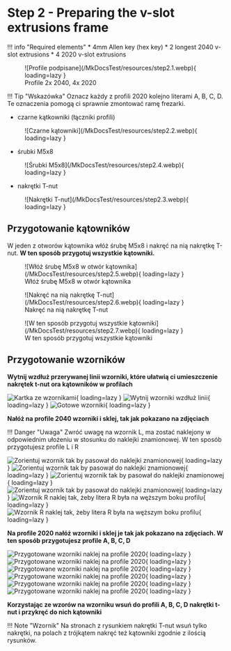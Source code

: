 # Step 2 - Preparing the v-slot extrusions frame 

!!! info "Required elements"
    * 4mm Allen key (hex key) 
    * 2 longest 2040 v-slot extrusions 
    * 4 2020 v-slot extrusions
  
<figure markdown>
![Profile podpisane](/MkDocsTest/resources/step2.1.webp){ loading=lazy }
<figcaption>Profile 2x 2040, 4x 2020</figcaption>
</figure>

!!! Tip "Wskazówka"
    Oznacz każdy z profili 2020 kolejno literami A, B, C, D. Te oznaczenia pomogą ci sprawnie zmontować ramę frezarki.


* czarne kątkowniki (łączniki profili)
<figure markdown>
![Czarne kątowniki](/MkDocsTest/resources/step2.2.webp){ loading=lazy }
</figure>

* śrubki M5x8
<figure markdown>
![Śrubki M5x8](/MkDocsTest/resources/step2.4.webp){ loading=lazy }
</figure>

* nakrętki T-nut
<figure markdown>
![Nakrętki T-nut](/MkDocsTest/resources/step2.3.webp){ loading=lazy }
</figure>

## Przygotowanie kątowników
W jeden z otworów kątownika włóż śrubę M5x8 i nakręć na nią nakrętkę T-nut. __W ten sposób przygotuj wszystkie kątowniki.__

<figure markdown>
![Włóż śrubę M5x8 w otwór kątownika](/MkDocsTest/resources/step2.5.webp){ loading=lazy }
<figcaption>Włóż śrubę M5x8 w otwór kątownika</figcaption>
</figure>

<figure markdown>
![Nakręć na nią nakrętkę T-nut](/MkDocsTest/resources/step2.6.webp){ loading=lazy }
<figcaption>Nakręć na nią nakrętkę T-nut</figcaption>
</figure>

<figure markdown>
![W ten sposób przygotuj wszystkie kątowniki](/MkDocsTest/resources/step2.7.webp){ loading=lazy }
<figcaption>W ten sposób przygotuj wszystkie kątowniki</figcaption>
</figure>

## Przygotowanie wzorników
__Wytnij wzdłuż przerywanej linii wzorniki, które ułatwią ci umieszczenie nakrętek t-nut ora kątowników w profilach__

![Kartka ze wzornikami](/MkDocsTest/resources/step2.8.webp){ loading=lazy }
![Wytnij wzorniki wzdłuż linii](/MkDocsTest/resources/step2.9.webp){ loading=lazy }
![Gotowe wzorniki](/MkDocsTest/resources/step2.10.webp){ loading=lazy }

__Nałóż na profile 2040 wzorniki i sklej, tak jak pokazano na zdjęciach__

!!! Danger "Uwaga"
    Zwróć uwagę na wzornik L, ma zostać naklejony w odpowiednim ułożeniu w stosunku do naklejki znamionowej. W ten sposób przygotujesz profile L i R

![Zorientuj wzornik tak by pasował do naklejki znamionowej](/MkDocsTest/resources/step2.11.webp){ loading=lazy }
![Zorientuj wzornik tak by pasował do naklejki znamionowej](/MkDocsTest/resources/step2.12.webp){ loading=lazy }
![Zorientuj wzornik tak by pasował do naklejki znamionowej](/MkDocsTest/resources/step2.13.webp){ loading=lazy }
![Zorientuj wzornik tak by pasował do naklejki znamionowej](/MkDocsTest/resources/step2.14.webp){ loading=lazy }
![Wzornik R naklej tak, żeby litera R była na węższym boku profilu](/MkDocsTest/resources/step2.15.webp){ loading=lazy }
![Wzornik R naklej tak, żeby litera R była na węższym boku profilu](/MkDocsTest/resources/step2.16.webp){ loading=lazy }

__Na profile 2020 nałóż wzorniki i sklej je tak jak pokazano na zdjęciach. W ten sposób przygotujesz profile A, B, C, D__

![Przygotowane wzorniki naklej na profile 2020](/MkDocsTest/resources/step2.17.webp){ loading=lazy }
![Przygotowane wzorniki naklej na profile 2020](/MkDocsTest/resources/step2.18.webp){ loading=lazy }
![Przygotowane wzorniki naklej na profile 2020](/MkDocsTest/resources/step2.19.webp){ loading=lazy }
![Przygotowane wzorniki naklej na profile 2020](/MkDocsTest/resources/step2.20.webp){ loading=lazy }
![Przygotowane wzorniki naklej na profile 2020](/MkDocsTest/resources/step2.21.webp){ loading=lazy }
![Przygotowane wzorniki naklej na profile 2020](/MkDocsTest/resources/step2.22.webp){ loading=lazy }

__Korzystając ze wzorów na wzorniku wsuń do profili A, B, C, D nakrętki t-nut i przykręć do nich kątowniki__

!!! Note "Wzornik"
    Na stronach z rysunkiem nakrętki T-nut wsuń tylko nakrętki, na polach z trójkątem nakręć też kątowniki zgodnie z ilością rysunków.
